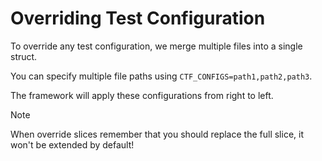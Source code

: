 # Overriding Test Configuration

To override any test configuration, we merge multiple files into a single struct.

You can specify multiple file paths using `CTF_CONFIGS=path1,path2,path3`.

The framework will apply these configurations from right to left.

> [!NOTE]  
> When override slices remember that you should replace the full slice, it won't be extended by default!

